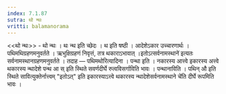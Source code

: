 ```yaml
---
index: 7.1.87
sutra: थो न्थः
vritti: balamanorama
---
```


<<थो न्थः>> - थो न्थः । थः न्थ इति च्छेदः । थ इति षष्ठी । आदेशेऽकार उच्चारणार्थः । पथिमथिग्रहणमनुवर्तते । ऋभुक्षिग्रहणं निवृत्तं, तत्र थकाराऽभावात् ।इतोऽत्सर्वनामस्थाने॑ इत्यतः सर्वनामस्थानग्रहणमनुवर्तते । तदाह — पथिमथोरित्यादिना । पन्था इति । नकारस्य आत्त्वे इकारस्य अत्त्वे थकारस्य न्थादेशे पन्थ आ स् इति स्थिते सवर्णदीर्घे रुत्वविसर्गाविति भावः । पन्थानाविति । पथिन् औ इति स्थिते सावित्युक्तेर्नात्त्वम् "इतोऽत्" इति इकारस्याऽत्त्वे थकारस्य न्थादेशेसर्वनामस्थाने चे॑ति दीर्घे रूपमिति भावः ।